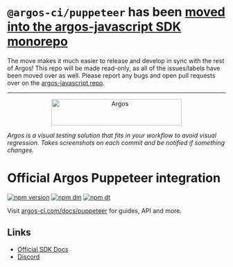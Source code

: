 # `@argos-ci/puppeteer` has been [moved into the argos-javascript SDK monorepo](https://github.com/argos-ci/argos-javascript/tree/main/packages/puppeteer)

The move makes it much easier to release and develop in sync with the rest of Argos!
This repo will be made read-only, as all of the issues/labels have been moved over as well. Please report any bugs and open pull requests over on the [argos-javascript repo](https://github.com/argos-ci/argos-javascript).

--- 

<p align="center">
  <a href="https://argos-ci.com/?utm_source=github&utm_medium=logo" target="_blank">
    <img src="https://raw.githubusercontent.com/argos-ci/argos/main/resources/logos/logo-github-readme.png" alt="Argos" width="300" height="61">
  </a>
</p>

_Argos is a visual testing solution that fits in your workflow to avoid visual regression. Takes screenshots on each commit and be notified if something changes._

# Official Argos Puppeteer integration

[![npm version](https://img.shields.io/npm/v/@argos-ci/puppeteer.svg)](https://www.npmjs.com/package/@argos-ci/puppeteer)
[![npm dm](https://img.shields.io/npm/dm/@argos-ci/puppeteer.svg)](https://www.npmjs.com/package/@argos-ci/puppeteer)
[![npm dt](https://img.shields.io/npm/dt/@argos-ci/puppeteer.svg)](https://www.npmjs.com/package/@argos-ci/puppeteer)

Visit [argos-ci.com/docs/puppeteer](https://argos-ci.com/docs/puppeteer) for guides, API and more.

## Links

- [Official SDK Docs](https://argos-ci.com/docs/)
- [Discord](https://argos-ci.com/discord)
